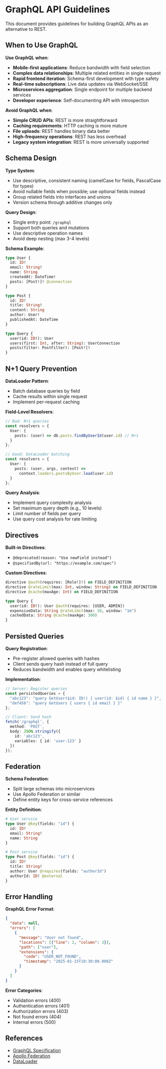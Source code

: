 # GraphQL API Guidelines

This document provides guidelines for building GraphQL APIs as an alternative to REST.

## When to Use GraphQL

**Use GraphQL when**:
- **Mobile-first applications**: Reduce bandwidth with field selection
- **Complex data relationships**: Multiple related entities in single request
- **Rapid frontend iteration**: Schema-first development with type safety
- **Real-time subscriptions**: Live data updates via WebSocket/SSE
- **Microservices aggregation**: Single endpoint for multiple backend services
- **Developer experience**: Self-documenting API with introspection

**Avoid GraphQL when**:
- **Simple CRUD APIs**: REST is more straightforward
- **Caching requirements**: HTTP caching is more mature
- **File uploads**: REST handles binary data better
- **High-frequency operations**: REST has less overhead
- **Legacy system integration**: REST is more universally supported

## Schema Design

**Type System**:
- Use descriptive, consistent naming (camelCase for fields, PascalCase for types)
- Avoid nullable fields when possible; use optional fields instead
- Group related fields into interfaces and unions
- Version schema through additive changes only

**Query Design**:
- Single entry point: `/graphql`
- Support both queries and mutations
- Use descriptive operation names
- Avoid deep nesting (max 3-4 levels)

**Schema Example**:
```graphql
type User {
  id: ID!
  email: String!
  name: String
  createdAt: DateTime!
  posts: [Post!]! @connection
}

type Post {
  id: ID!
  title: String!
  content: String
  author: User!
  publishedAt: DateTime
}

type Query {
  user(id: ID!): User
  users(first: Int, after: String): UserConnection
  posts(filter: PostFilter): [Post!]!
}
```

## N+1 Query Prevention

**DataLoader Pattern**:
- Batch database queries by field
- Cache results within single request
- Implement per-request caching

**Field-Level Resolvers**:
```typescript
// Bad: N+1 queries
const resolvers = {
  User: {
    posts: (user) => db.posts.findByUserId(user.id) // N+1
  }
};

// Good: DataLoader batching
const resolvers = {
  User: {
    posts: (user, args, context) => 
      context.loaders.postsByUser.load(user.id)
  }
};
```

**Query Analysis**:
- Implement query complexity analysis
- Set maximum query depth (e.g., 10 levels)
- Limit number of fields per query
- Use query cost analysis for rate limiting

## Directives

**Built-in Directives**:
- `@deprecated(reason: "Use newField instead")`
- `@specifiedBy(url: "https://example.com/spec")`

**Custom Directives**:
```graphql
directive @auth(requires: [Role!]!) on FIELD_DEFINITION
directive @rateLimit(max: Int, window: String) on FIELD_DEFINITION
directive @cache(maxAge: Int) on FIELD_DEFINITION

type Query {
  user(id: ID!): User @auth(requires: [USER, ADMIN])
  expensiveData: String @rateLimit(max: 10, window: "1m")
  cachedData: String @cache(maxAge: 300)
}
```

## Persisted Queries

**Query Registration**:
- Pre-register allowed queries with hashes
- Client sends query hash instead of full query
- Reduces bandwidth and enables query whitelisting

**Implementation**:
```typescript
// Server: Register queries
const persistedQueries = {
  "abc123": "query GetUser($id: ID!) { user(id: $id) { id name } }",
  "def456": "query GetUsers { users { id email } }"
};

// Client: Send hash
fetch('/graphql', {
  method: 'POST',
  body: JSON.stringify({
    id: 'abc123',
    variables: { id: 'user-123' }
  })
});
```

## Federation

**Schema Federation**:
- Split large schemas into microservices
- Use Apollo Federation or similar
- Define entity keys for cross-service references

**Entity Definition**:
```graphql
# User service
type User @key(fields: "id") {
  id: ID!
  email: String!
  name: String
}

# Post service  
type Post @key(fields: "id") {
  id: ID!
  title: String!
  author: User @requires(fields: "authorId")
  authorId: ID! @external
}
```

## Error Handling

**GraphQL Error Format**:
```json
{
  "data": null,
  "errors": [
    {
      "message": "User not found",
      "locations": [{"line": 2, "column": 3}],
      "path": ["user"],
      "extensions": {
        "code": "USER_NOT_FOUND",
        "timestamp": "2025-01-15T10:30:00.000Z"
      }
    }
  ]
}
```

**Error Categories**:
- Validation errors (400)
- Authentication errors (401)
- Authorization errors (403)
- Not found errors (404)
- Internal errors (500)

## References
- [GraphQL Specification](https://spec.graphql.org/)
- [Apollo Federation](https://www.apollographql.com/docs/federation/)
- [DataLoader](https://github.com/graphql/dataloader)

